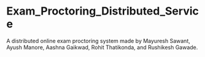 # Exam_Proctoring_Distributed_Service
A distributed online exam proctoring system made by Mayuresh Sawant, Ayush Manore, Aashna Gaikwad, Rohit Thatikonda, and Rushikesh Gawade.
